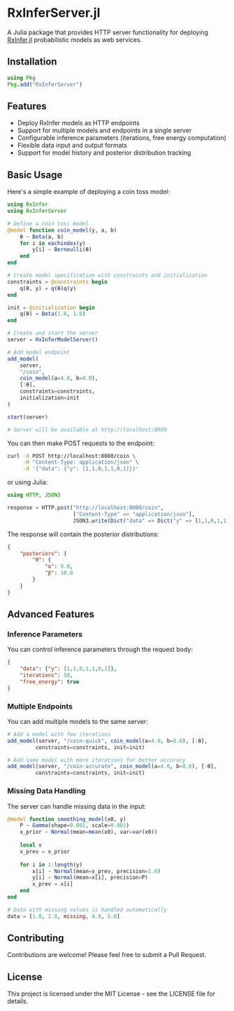# RxInferServer.jl

A Julia package that provides HTTP server functionality for deploying [RxInfer.jl](https://github.com/biaslab/RxInfer.jl) probabilistic models as web services.

## Installation

```julia
using Pkg
Pkg.add("RxInferServer")
```

## Features

- Deploy RxInfer models as HTTP endpoints
- Support for multiple models and endpoints in a single server
- Configurable inference parameters (iterations, free energy computation)
- Flexible data input and output formats
- Support for model history and posterior distribution tracking

## Basic Usage

Here's a simple example of deploying a coin toss model:

```julia
using RxInfer
using RxInferServer

# Define a coin toss model
@model function coin_model(y, a, b)
    θ ~ Beta(a, b)
    for i in eachindex(y)
        y[i] ~ Bernoulli(θ)
    end
end

# Create model specification with constraints and initialization
constraints = @constraints begin
    q(θ, y) = q(θ)q(y)
end

init = @initialization begin
    q(θ) = Beta(1.0, 1.0)
end

# Create and start the server
server = RxInferModelServer()

# Add model endpoint
add_model(
    server,
    "/coin",
    coin_model(a=4.0, b=8.0),
    [:θ],
    constraints=constraints,
    initialization=init
)

start(server)

# Server will be available at http://localhost:8080
```

You can then make POST requests to the endpoint:

```bash
curl -X POST http://localhost:8080/coin \
     -H "Content-Type: application/json" \
     -d '{"data": {"y": [1,1,0,1,1,0,1]}}'
```

or using Julia:

```julia
using HTTP, JSON3

response = HTTP.post("http://localhost:8080/coin",
                     ["Content-Type" => "application/json"],
                     JSON3.write(Dict("data" => Dict("y" => [1,1,0,1,1,0,1]))))
```

The response will contain the posterior distributions:

```json
{
    "posteriors": {
        "θ": {
            "α": 9.0,
            "β": 10.0
        }
    }
}
```

## Advanced Features

### Inference Parameters

You can control inference parameters through the request body:

```json
{
    "data": {"y": [1,1,0,1,1,0,1]},
    "iterations": 50,
    "free_energy": true
}
```

### Multiple Endpoints

You can add multiple models to the same server:

```julia
# Add a model with few iterations
add_model(server, "/coin-quick", coin_model(a=4.0, b=8.0), [:θ], 
         constraints=constraints, init=init)

# Add same model with more iterations for better accuracy
add_model(server, "/coin-accurate", coin_model(a=4.0, b=8.0), [:θ], 
         constraints=constraints, init=init)
```

### Missing Data Handling

The server can handle missing data in the input:

```julia
@model function smoothing_model(x0, y)
    P ~ Gamma(shape=0.001, scale=0.001)
    x_prior ~ Normal(mean=mean(x0), var=var(x0))
    
    local x
    x_prev = x_prior
    
    for i in 1:length(y)
        x[i] ~ Normal(mean=x_prev, precision=1.0)
        y[i] ~ Normal(mean=x[i], precision=P)
        x_prev = x[i]
    end
end

# Data with missing values is handled automatically
data = [1.0, 2.0, missing, 4.0, 5.0]
```

## Contributing

Contributions are welcome! Please feel free to submit a Pull Request.

## License

This project is licensed under the MIT License - see the LICENSE file for details.
